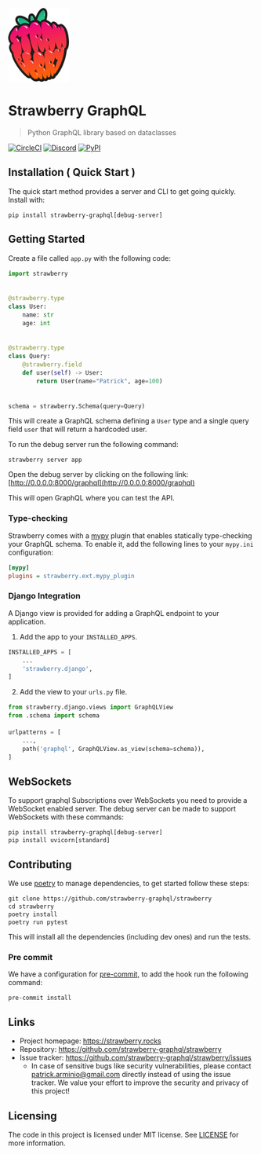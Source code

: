 <img src="https://github.com/strawberry-graphql/strawberry/raw/main/.github/logo.png" width="124" height="150">

# Strawberry GraphQL

> Python GraphQL library based on dataclasses

[![CircleCI](https://img.shields.io/circleci/token/307b40d5e152e074d34f84d30d226376a15667d5/project/github/strawberry-graphql/strawberry/main.svg?style=for-the-badge)](https://circleci.com/gh/strawberry-graphql/strawberry/tree/main)
[![Discord](https://img.shields.io/discord/689806334337482765?label=discord&logo=discord&logoColor=white&style=for-the-badge&color=blue)](https://discord.gg/ZkRTEJQ)
[![PyPI](https://img.shields.io/pypi/v/strawberry-graphql?logo=pypi&logoColor=white&style=for-the-badge)](https://pypi.org/project/strawberry-graphql/)

## Installation ( Quick Start )

The quick start method provides a server and CLI to get going quickly. Install
with:

```shell
pip install strawberry-graphql[debug-server]
```

## Getting Started

Create a file called `app.py` with the following code:

```python
import strawberry


@strawberry.type
class User:
    name: str
    age: int


@strawberry.type
class Query:
    @strawberry.field
    def user(self) -> User:
        return User(name="Patrick", age=100)


schema = strawberry.Schema(query=Query)
```

This will create a GraphQL schema defining a `User` type and a single query
field `user` that will return a hardcoded user.

To run the debug server run the following command:

```shell
strawberry server app
```

Open the debug server by clicking on the following link:
[http://0.0.0.0:8000/graphql](http://0.0.0.0:8000/graphql)

This will open GraphQL where you can test the API.

### Type-checking

Strawberry comes with a [mypy] plugin that enables statically type-checking your
GraphQL schema. To enable it, add the following lines to your `mypy.ini`
configuration:

```ini
[mypy]
plugins = strawberry.ext.mypy_plugin
```

[mypy]: http://www.mypy-lang.org/

### Django Integration

A Django view is provided for adding a GraphQL endpoint to your application.

1. Add the app to your `INSTALLED_APPS`.

```python
INSTALLED_APPS = [
    ...
    'strawberry.django',
]
```

2. Add the view to your `urls.py` file.

```python
from strawberry.django.views import GraphQLView
from .schema import schema

urlpatterns = [
    ...,
    path('graphql', GraphQLView.as_view(schema=schema)),
]
```

## WebSockets

To support graphql Subscriptions over WebSockets you need to provide a WebSocket
enabled server. The debug server can be made to support WebSockets with these
commands:

```shell
pip install strawberry-graphql[debug-server]
pip install uvicorn[standard]
```

## Contributing

We use [poetry](https://github.com/sdispater/poetry) to manage dependencies, to
get started follow these steps:

```shell
git clone https://github.com/strawberry-graphql/strawberry
cd strawberry
poetry install
poetry run pytest
```

This will install all the dependencies (including dev ones) and run the tests.

### Pre commit

We have a configuration for
[pre-commit](https://github.com/pre-commit/pre-commit), to add the hook run the
following command:

```shell
pre-commit install
```

## Links

- Project homepage: https://strawberry.rocks
- Repository: https://github.com/strawberry-graphql/strawberry
- Issue tracker: https://github.com/strawberry-graphql/strawberry/issues
  - In case of sensitive bugs like security vulnerabilities, please contact
    patrick.arminio@gmail.com directly instead of using the issue tracker. We
    value your effort to improve the security and privacy of this project!

## Licensing

The code in this project is licensed under MIT license. See [LICENSE](./LICENSE)
for more information.
